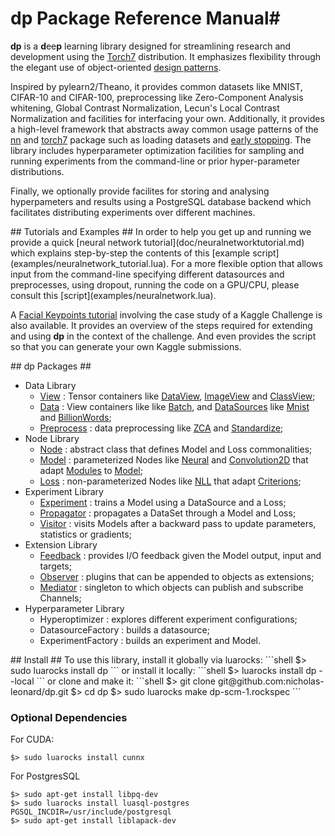 # dp Package Reference Manual#

__dp__ is a <b>d</b>ee<b>p</b> learning library designed for streamlining 
research and development using the [Torch7](http://torch.ch) distribution. 
It emphasizes flexibility through the elegant use of object-oriented 
[design patterns](http://en.wikipedia.org/wiki/Design_Patterns).

Inspired by pylearn2/Theano, it provides common datasets like MNIST, CIFAR-10 and CIFAR-100, 
preprocessing like Zero-Component Analysis whitening, Global Contrast Normalization, 
Lecun's Local Contrast Normalization  and facilities for interfacing your own. 
Additionally, it provides a high-level framework that abstracts away common usage patterns of the [nn](https://github.com/torch/nn/blob/master/README.md) 
and [torch7](https://github.com/torch/torch7/blob/master/README.md) package such as 
loading datasets and [early stopping](http://en.wikipedia.org/wiki/Early_stopping). 
The library includes hyperparameter optimization facilities for sampling and running 
experiments from the command-line or prior hyper-parameter distributions.

Finally, we optionally provide facilites for storing and analysing hyperpameters and results using
a PostgreSQL database backend which facilitates distributing experiments over different machines. 

<a name="dp.tutorials"/>
## Tutorials and Examples ##
In order to help you get up and running we provide a quick [neural network tutorial](doc/neuralnetworktutorial.md) which explains step-by-step the contents of this [example script](examples/neuralnetwork_tutorial.lua). For a more flexible option that allows input from the command-line specifying different datasources and preprocesses, using dropout, running the code on a GPU/CPU, please consult this [script](examples/neuralnetwork.lua).

A [Facial Keypoints tutorial](doc/facialkeypointstutorial.md) involving the case study of a Kaggle Challenge is also available. It provides an overview of the steps required for extending and using  __dp__ in the context of the challenge. And even provides the script so that you can generate your own Kaggle submissions.

<a name="dp.packages"/>
## dp Packages ##
	
  * Data Library
    * [View](doc/view.md) : Tensor containers like [DataView](doc/view.md#dp.DataView), [ImageView](doc/view.md#dp.ImageView) and [ClassView](doc/view.md#dp.ClassView);
    * [Data](doc/data.md) : View containers like like [Batch](doc/data.md#dp.Batch), and [DataSources](doc/data.md#dp.DataSource) like [Mnist](doc/data.md#dp.Mnist) and [BillionWords](doc/data.md#dp.BillionWords);
    * [Preprocess](doc/preprocess.md) : data preprocessing like [ZCA](doc/preprocess.md#dp.ZCA) and [Standardize](doc/preprocess.md#dp.Standardize);
  * Node Library
    * [Node](doc/node.md) : abstract class that defines Model and Loss commonalities;
    * [Model](doc/model.md) : parameterized Nodes like [Neural](doc/model.md#dp.Neural) and [Convolution2D](doc/model.md#dp.Convolution2D) that adapt [Modules](https://github.com/torch/nn/blob/master/doc/module.md#module) to [Model](doc/model.md#dp.Model);
    * [Loss](doc/loss.md) : non-parameterized Nodes like [NLL](doc/loss.md#dp.NLL) that adapt [Criterions](https://github.com/torch/nn/blob/master/doc/criterion.md#nn.Criterion);
  * Experiment Library
    * [Experiment](doc/experiment.md) : trains a Model using a DataSource and a Loss;
    * [Propagator](doc/propagator.md) : propagates a DataSet through a Model and Loss;
    * [Visitor](doc/visitor.md) : visits Models after a backward pass to update parameters, statistics or gradients;
  * Extension Library
    * [Feedback](doc/feedback.md) : provides I/O feedback given the Model output, input and targets;
    * [Observer](doc/observer.md) : plugins that can be appended to objects as extensions;
    * [Mediator](doc/mediator.md) : singleton to which objects can publish and subscribe Channels;
  * Hyperparameter Library
    * Hyperoptimizer : explores different experiment configurations;
    * DatasourceFactory : builds a datasource;
    * ExperimentFactory : builds an experiment and Model.


<a name="dp.install"/>
## Install ##
To use this library, install it globally via luarocks:
```shell
$> sudo luarocks install dp
```
or install it locally:
```shell
$> luarocks install dp --local
```
or clone and make it:
```shell
$> git clone git@github.com:nicholas-leonard/dp.git
$> cd dp
$> sudo luarocks make dp-scm-1.rockspec 
```

### Optional Dependencies ###
For CUDA:
```shell
$> sudo luarocks install cunnx
```
For PostgresSQL
```shell
$> sudo apt-get install libpq-dev
$> sudo luarocks install luasql-postgres PGSQL_INCDIR=/usr/include/postgresql
$> sudo apt-get install liblapack-dev
```
